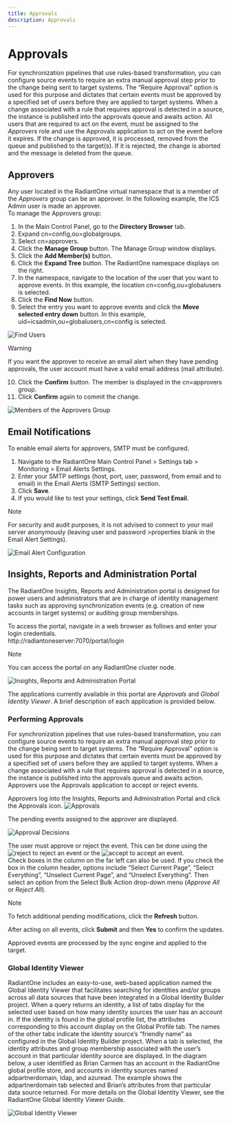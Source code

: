 ```yaml
---
title: Approvals
description: Approvals
---
```


# Approvals

For synchronization pipelines that use rules-based transformation, you can configure source events to require an extra manual approval step prior to the change being sent to target systems. The “Require Approval” option is used for this purpose and dictates that certain events must be approved by a specified set of users before they are applied to target systems. When a change associated with a rule that requires approval is detected in a source, the instance is published into the approvals queue and awaits action. All users that are required to act on the event, must be assigned to the *Approvers* role and use the Approvals application to act on the event before it expires. If the change is approved, it is processed, removed from the queue and published to the target(s). If it is rejected, the change is aborted and the message is deleted from the queue. 

## Approvers

Any user located in the RadiantOne virtual namespace that is a member of the *Approvers* group can be an approver. In the following example, the ICS Admin user is made an approver.  
To manage the Approvers group: 
1.	In the Main Control Panel, go to the **Directory Browser** tab.  
1.	Expand cn=config,ou=globalgroups. 
1.	Select cn=approvers. 
1.	Click the **Manage Group** button. The Manage Group window displays. 
1.	Click the **Add Member(s)** button.  
1.	Click the **Expand Tree** button. The RadiantOne namespace displays on the right. 
1.	In the namespace, navigate to the location of the user that you want to approve events. In this example, the location cn=config,ou=globalusers is selected.  
1.	Click the **Find Now** button.  
1.	Select the entry you want to approve events and click the **Move selected entry down** button. In this example, uid=icsadmin,ou=globalusers,cn=config is selected.

![Find Users](../media/findusers.jpg)

>[!warning]
>If you want the approver to receive an email alert when they have pending approvals, the user account must have a valid email address (mail attribute).
10.	Click the **Confirm** button. The member is displayed in the cn=approvers group.  
11.	Click **Confirm** again to commit the change. 
  
![Members of the Approvers Group](../media/approversgroup.jpg)

## Email Notifications

To enable email alerts for approvers, SMTP must be configured. 
1. Navigate to the RadiantOne Main Control Panel > Settings tab > Monitoring > Email Alerts Settings.
2. Enter your SMTP settings (host, port, user, password, from email and to email) in the Email Alerts (SMTP Settings) section.
3. Click **Save**.
4. If you would like to test your settings, click **Send Test Email**. 

>[!note]
>For security and audit purposes, it is not advised to connect to your mail server anonymously (leaving user and password >properties blank in the Email Alert Settings). 

![Email Alert Configuration](../media/emailalerts.jpg)

## Insights, Reports and Administration Portal

The RadiantOne Insights, Reports and Administration portal is designed for power users and administrators that are in charge of identity management tasks such as approving synchronization events (e.g. creation of new accounts in target systems) or auditing group memberships.

To access the portal, navigate in a web browser as follows and enter your login credentials. <br> 
http://radiantoneserver:7070/portal/login 
>[!note] 
>You can access the portal on any RadiantOne cluster node.

![Insights, Reports and Administration Portal](../media/portallogin.jpg)

The applications currently available in this portal are *Approvals* and *Global Identity Viewer*. A brief description of each application is provided below. 

### Performing Approvals 
For synchronization pipelines that use rules-based transformation, you can configure source events to require an extra manual approval step prior to the change being sent to target systems. The “Require Approval” option is used for this purpose and dictates that certain events must be approved by a specified set of users before they are applied to target systems. When a change associated with a rule that requires approval is detected in a source, the instance is published into the approvals queue and awaits action. Approvers use the Approvals application to accept or reject events.

Approvers log into the Insights, Reports and Administration Portal and click the Approvals icon.
![Approvals](../media/approvals.jpg)

The pending events assigned to the approver are displayed.

![Approval Decisions](../media/decisions.jpg)

The user must approve or reject the event. This can be done using the ![reject](../media/reject.jpg) to reject an event or the ![accept](../media/accept.jpg) to accept an event. <br>
Check boxes in the column on the far left can also be used. If you check the box in the column header, options include “Select Current Page”, “Select Everything”, “Unselect Current Page”, and “Unselect Everything”. Then select an option from the Select Bulk Action drop-down menu (*Approve All* or *Reject All*).

>[!note] 
>To fetch additional pending modifications, click the **Refresh** button.

After acting on all events, click **Submit** and then **Yes** to confirm the updates. 

Approved events are processed by the sync engine and applied to the target.

### Global Identity Viewer 
RadiantOne includes an easy-to-use, web-based application named the Global Identity Viewer that facilitates searching for identities and/or groups across all data sources that have been integrated in a Global Identity Builder project. When a query returns an identity, a list of tabs display for the selected user based on how many identity sources the user has an account in. If the identity is found in the global profile list, the attributes corresponding to this account display on the Global Profile tab. The names of the other tabs indicate the identity source’s “friendly name” as configured in the Global Identity Builder project. When a tab is selected, the identity attributes and group membership associated with the user’s account in that particular identity source are displayed. In the diagram below, a user identified as Brian Carmen has an account in the RadiantOne global profile store, and accounts in identity sources named adpartnerdomain, ldap, and azuread. The example shows the adpartnerdomain tab selected and Brian’s attributes from that particular data source returned. 
For more details on the Global Identity Viewer, see the RadiantOne Global Identity Viewer Guide. 

![Global Identity Viewer](../media/givsample.jpg)
